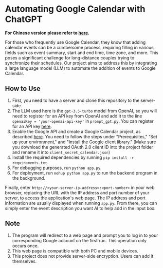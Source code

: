 # Automating Google Calendar with ChatGPT

**For Chinese version please refer to [here](README_CN.md).**

For those who frequently use Google Calendar, they know that adding calendar events can be a cumbersome process, requiring filling in various fields such as event summary, start and end time, time zone, and more. This poses a significant challenge for long-distance couples trying to synchronize their schedules. Our project aims to address this by integrating a large language model (LLM) to automate the addition of events to Google Calendar.

## How to Use
1. First, you need to have a server and clone this repository to the server-side.
2. The LLM used here is the `gpt-3.5-turbo` model from OpenAI, so you will need to register for an API key from OpenAI and add it to the line `openaiKey = 'your-openai-api-key'` in `prompt_gpt.py`. You can register for an API key [here](https://beta.openai.com/signup).
3. Enable the Google API and create a Google Calendar project, as described [here](https://developers.google.com/calendar/api/quickstart/python?hl=en). You need to follow the steps under "Prerequisites," "Set up your environment," and "Install the Google client library." (Make sure you download the generated OAuth 2.0 client ID into the project folder and rename it into `client_secret_calendar.json`)
4. Install the required dependencies by running `pip install -r requirements.txt`.
5. For debugging purposes, run `python app.py`.
6. For deployment, run `nohup python app.py` to run the backend program in the background.

Finally, enter `http://<your-server-ip-address>:<port-number>` in your web browser, replacing the URL with the IP address and port number of your server, to access the application's web page. The IP address and port information are usually displayed when running `app.py`. From there, you can simply enter the event description you want AI to help add in the input box.

## Note
1. The program will redirect to a web page and prompt you to log in to your corresponding Google account on the first run. This operation only occurs once.
2. This web page is compatible with both PC and mobile devices.
3. This project does not provide server-side encryption. Users can add it themselves.